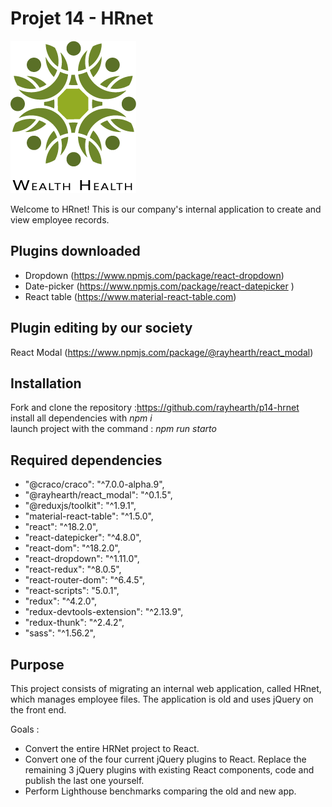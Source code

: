 # Projet 14 - HRnet  

![Simplon.co](https://github.com/rayhearth/p14-hrnet/blob/master/public/logo.png)

Welcome to HRnet! This is our company's internal application to create and view employee records.  


## Plugins downloaded  

* Dropdown (https://www.npmjs.com/package/react-dropdown)  
* Date-picker (https://www.npmjs.com/package/react-datepicker ) 
* React table (https://www.material-react-table.com)  

## Plugin editing by our society  

React Modal (https://www.npmjs.com/package/@rayhearth/react_modal)  

## Installation  

Fork and clone the repository :https://github.com/rayhearth/p14-hrnet  
install all dependencies with _npm i_  
launch project with the command : _npm run starto_  

## Required dependencies

* "@craco/craco": "^7.0.0-alpha.9",
* "@rayhearth/react_modal": "^0.1.5",
* "@reduxjs/toolkit": "^1.9.1",
* "material-react-table": "^1.5.0",
* "react": "^18.2.0",
* "react-datepicker": "^4.8.0",
* "react-dom": "^18.2.0",
* "react-dropdown": "^1.11.0",
* "react-redux": "^8.0.5",
* "react-router-dom": "^6.4.5",
* "react-scripts": "5.0.1",
* "redux": "^4.2.0",
* "redux-devtools-extension": "^2.13.9",
* "redux-thunk": "^2.4.2",
* "sass": "^1.56.2",

## Purpose

This project consists of migrating an internal web application, called HRnet, which manages employee files. The application is old and uses jQuery on the front end.

Goals :

* Convert the entire HRNet project to React.
* Convert one of the four current jQuery plugins to React. Replace the remaining 3 jQuery plugins with existing React components, code and publish the last one yourself.
* Perform Lighthouse benchmarks comparing the old and new app.

